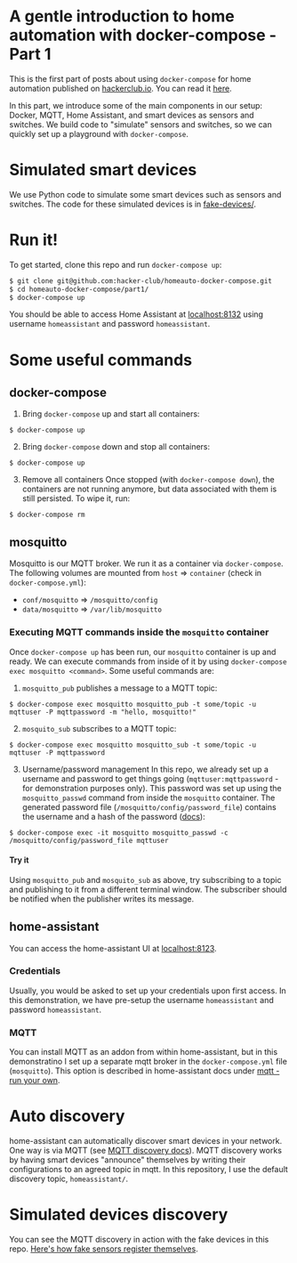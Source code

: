 # A gentle introduction to home automation with docker-compose - Part 1
This is the first part of posts about using `docker-compose` for home automation published on [hackerclub.io](https://hackerclub.io). You can read it [here](https://hackerclub.io/).

In this part, we introduce some of the main components in our setup: Docker, MQTT, Home Assistant, and smart devices as sensors and switches. We build code to "simulate" sensors and switches, so we can quickly set up a playground with `docker-compose`.

# Simulated smart devices
We use Python code to simulate some smart devices such as sensors and switches. The code for these simulated devices is in [fake-devices/](./fake-devices).

# Run it!
To get started, clone this repo and run `docker-compose up`:
```bash
$ git clone git@github.com:hacker-club/homeauto-docker-compose.git
$ cd homeauto-docker-compose/part1/
$ docker-compose up
```
You should be able to access Home Assistant at [localhost:8132](http://localhost:8123/) using username `homeassistant` and password `homeassistant`.

# Some useful commands
## docker-compose
1. Bring `docker-compose` up and start all containers:
```
$ docker-compose up
```
2. Bring `docker-compose` down and stop all containers:
```
$ docker-compose up
```
3. Remove all containers
Once stopped (with `docker-compose down`), the containers are not running anymore, but data associated with them is still persisted. To wipe it, run:
```
$ docker-compose rm
```
## mosquitto
Mosquitto is our MQTT broker. We run it as a container via `docker-compose`.
The following volumes are mounted from `host` => `container` (check in `docker-compose.yml`):
- `conf/mosquitto` => `/mosquitto/config`
- `data/mosquitto` => `/var/lib/mosquitto`

### Executing MQTT commands inside the `mosquitto` container
Once `docker-compose up` has been run, our `mosquitto` container is up and ready. We can execute commands from inside of it by using `docker-compose exec mosquitto <command>`. Some useful commands are:

1. `mosquitto_pub` publishes a message to a MQTT topic:
```
$ docker-compose exec mosquitto mosquitto_pub -t some/topic -u mqttuser -P mqttpassword -m "hello, mosquitto!"
```
2. `mosquito_sub` subscribes to a MQTT topic:
```
$ docker-compose exec mosquitto mosquitto_sub -t some/topic -u mqttuser -P mqttpassword
```

3. Username/password management
In this repo, we already set up a username and password to get things going (`mqttuser:mqttpassword` - for demonstration purposes only). This password was set up using the `mosquitto_passwd` command from inside the `mosquitto` container. The generated password file (`/mosquitto/config/password_file`) contains the username and a hash of the password ([docs](https://mosquitto.org/man/mosquitto-conf-5.html)):
```
$ docker-compose exec -it mosquitto mosquitto_passwd -c /mosquitto/config/password_file mqttuser
```

#### Try it
Using `mosquitto_pub` and `mosquito_sub` as above, try subscribing to a topic and publishing to it from a different terminal window. The subscriber should be notified when the publisher writes its message.

## home-assistant
You can access the home-assistant UI at [localhost:8123](http://localhost:8123).

### Credentials
Usually, you would be asked to set up your credentials upon first access. In this demonstration, we have pre-setup the username `homeassistant` and password `homeassistant`.

### MQTT
You can install MQTT as an addon from within home-assistant, but in this demonstratino I set up a separate mqtt broker in the `docker-compose.yml` file (`mosquitto`). This option is described in home-assistant docs under [mqtt - run your own](https://www.home-assistant.io/docs/mqtt/broker#run-your-own).

# Auto discovery
home-assistant can automatically discover smart devices in your network. One way is via MQTT (see [MQTT discovery docs](https://www.home-assistant.io/docs/mqtt/discovery/)).
MQTT discovery works by having smart devices "announce" themselves by writing their configurations to an agreed topic in mqtt. In this repository, I use the default discovery topic, `homeassistant/`.

# Simulated devices discovery
You can see the MQTT discovery in action with the fake devices in this repo. [Here's how fake sensors register themselves](./fake-devices/src/sensors.py).